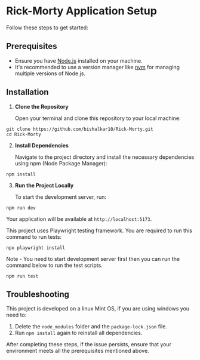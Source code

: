 # Rick-Morty Application Setup

Follow these steps to get started:

## Prerequisites

- Ensure you have [Node.js](https://nodejs.org/) installed on your machine.
- It's recommended to use a version manager like [nvm](https://github.com/nvm-sh/nvm) for managing multiple versions of Node.js.

## Installation

1. **Clone the Repository**

   Open your terminal and clone this repository to your local machine:
```
git clone https://github.com/bishalkar10/Rick-Morty.git
cd Rick-Morty
```

2. **Install Dependencies**

   Navigate to the project directory and install the necessary dependencies using npm (Node Package Manager):
```
npm install
```

3. **Run the Project Locally**

   To start the development server, run:

```
npm run dev
```
   Your application will be available at `http://localhost:5173`.

This project uses Playwright testing framework. You are required to run this command to run tests:
```
npx playwright install
```
Note - You need to start development server first then you can run the command below to run the test scripts.

```
npm run test
```
## Troubleshooting

This project is developed on a linux Mint OS, if you are using windows you need to:

1. Delete the `node_modules` folder and the `package-lock.json` file.
2. Run `npm install` again to reinstall all dependencies.

After completing these steps, if the issue persists, ensure that your environment meets all the prerequisites mentioned above.
